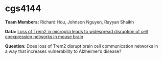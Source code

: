 # cgs4144

**Team Members:** Richard Hou, Johnson Nguyen, Rayyan Shaikh

**Data:** [Loss of Trem2 in microglia leads to widespread disruption of cell coexpression networks in mouse brain](https://pubmed.ncbi.nlm.nih.gov/29906661/)

**Question:** Does loss of Trem2 disrupt brain cell communication networks in a way that increases vulnerability to Alzheimer’s disease?
